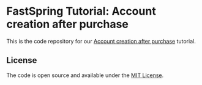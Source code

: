 # FastSpring Tutorial: Account creation after purchase

This is the code repository for our [Account creation after purchase](https://www.todo.com) tutorial.

## License

The code is open source and available under the [MIT License](LICENSE).
